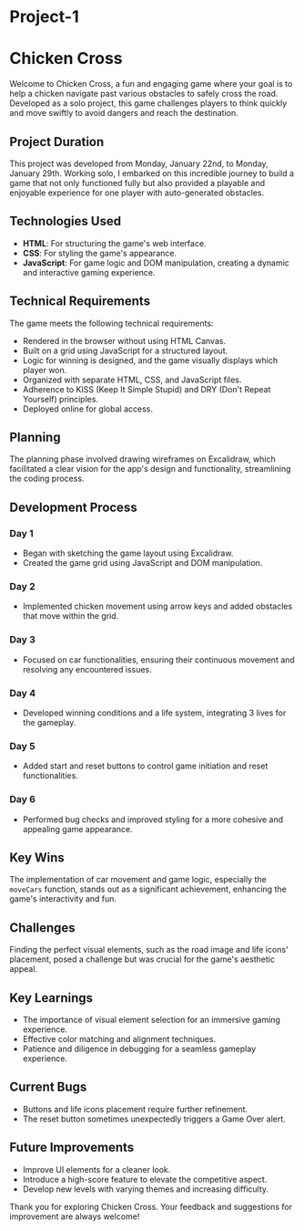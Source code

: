 # Project-1
# Chicken Cross

Welcome to Chicken Cross, a fun and engaging game where your goal is to help a chicken navigate past various obstacles to safely cross the road. Developed as a solo project, this game challenges players to think quickly and move swiftly to avoid dangers and reach the destination.

## Project Duration

This project was developed from Monday, January 22nd, to Monday, January 29th. Working solo, I embarked on this incredible journey to build a game that not only functioned fully but also provided a playable and enjoyable experience for one player with auto-generated obstacles.

## Technologies Used

- **HTML**: For structuring the game's web interface.
- **CSS**: For styling the game's appearance.
- **JavaScript**: For game logic and DOM manipulation, creating a dynamic and interactive gaming experience.

## Technical Requirements

The game meets the following technical requirements:
- Rendered in the browser without using HTML Canvas.
- Built on a grid using JavaScript for a structured layout.
- Logic for winning is designed, and the game visually displays which player won.
- Organized with separate HTML, CSS, and JavaScript files.
- Adherence to KISS (Keep It Simple Stupid) and DRY (Don't Repeat Yourself) principles.
- Deployed online for global access.

## Planning

The planning phase involved drawing wireframes on Excalidraw, which facilitated a clear vision for the app's design and functionality, streamlining the coding process.

## Development Process

### Day 1
- Began with sketching the game layout using Excalidraw.
- Created the game grid using JavaScript and DOM manipulation.

### Day 2
- Implemented chicken movement using arrow keys and added obstacles that move within the grid.

### Day 3
- Focused on car functionalities, ensuring their continuous movement and resolving any encountered issues.

### Day 4
- Developed winning conditions and a life system, integrating 3 lives for the gameplay.

### Day 5
- Added start and reset buttons to control game initiation and reset functionalities.

### Day 6
- Performed bug checks and improved styling for a more cohesive and appealing game appearance.

## Key Wins

The implementation of car movement and game logic, especially the `moveCars` function, stands out as a significant achievement, enhancing the game's interactivity and fun.

## Challenges

Finding the perfect visual elements, such as the road image and life icons' placement, posed a challenge but was crucial for the game's aesthetic appeal.

## Key Learnings

- The importance of visual element selection for an immersive gaming experience.
- Effective color matching and alignment techniques.
- Patience and diligence in debugging for a seamless gameplay experience.

## Current Bugs

- Buttons and life icons placement require further refinement.
- The reset button sometimes unexpectedly triggers a Game Over alert.

## Future Improvements

- Improve UI elements for a cleaner look.
- Introduce a high-score feature to elevate the competitive aspect.
- Develop new levels with varying themes and increasing difficulty.

Thank you for exploring Chicken Cross. Your feedback and suggestions for improvement are always welcome!
